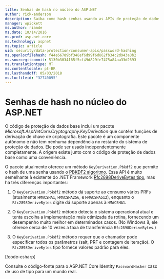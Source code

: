 ```yaml
---
title: Senhas de hash no núcleo do ASP.NET
author: rick-anderson
description: Saiba como hash senhas usando as APIs de proteção de dados do ASP.NET Core.
manager: wpickett
ms.author: riande
ms.date: 10/14/2016
ms.prod: asp.net-core
ms.technology: aspnet
ms.topic: article
uid: security/data-protection/consumer-apis/password-hashing
ms.openlocfilehash: f44e66789bf348ef6d99f6d862fb34c2d943a0b2
ms.sourcegitcommit: 5130b3034165f5cf49d829fe7475a84aa33d2693
ms.translationtype: MT
ms.contentlocale: pt-BR
ms.lasthandoff: 05/03/2018
ms.locfileid: "32740095"
---
```

# <a name="hash-passwords-in-aspnet-core"></a>Senhas de hash no núcleo do ASP.NET

O código de proteção de dados base inclui um pacote *Microsoft.AspNetCore.Cryptography.KeyDerivation* que contém funções de derivação de chave de criptografia. Este pacote é um componente autônomo e não tem nenhuma dependência no restante do sistema de proteção de dados. Ele pode ser usado independentemente completamente. A origem existe junto com o código de proteção de dados base como uma conveniência.

O pacote atualmente oferece um método `KeyDerivation.Pbkdf2` que permite o hash de uma senha usando o [PBKDF2 algoritmo](https://tools.ietf.org/html/rfc2898#section-5.2). Essa API é muito semelhante à existente do .NET Framework [Rfc2898DeriveBytes tipo](/dotnet/api/system.security.cryptography.rfc2898derivebytes), mas há três diferenças importantes:

1. O `KeyDerivation.Pbkdf2` método dá suporte ao consumo vários PRFs (atualmente `HMACSHA1`, `HMACSHA256`, e `HMACSHA512`), enquanto o `Rfc2898DeriveBytes` digite dá suporte apenas à `HMACSHA1`.

2. O `KeyDerivation.Pbkdf2` método detecta o sistema operacional atual e tenta escolha a implementação mais otimizada da rotina, fornecendo um desempenho muito melhor em determinados casos. (No Windows 8, ele oferece cerca de 10 vezes a taxa de transferência `Rfc2898DeriveBytes`.)

3. O `KeyDerivation.Pbkdf2` método requer que o chamador pode especificar todos os parâmetros (salt, PRF e contagem de iteração). O `Rfc2898DeriveBytes` tipo fornece valores padrão para eles.

[!code-csharp[](password-hashing/samples/passwordhasher.cs)]

Consulte o código-fonte para o ASP.NET Core Identity `PasswordHasher` caso de uso de tipo para um mundo real.

